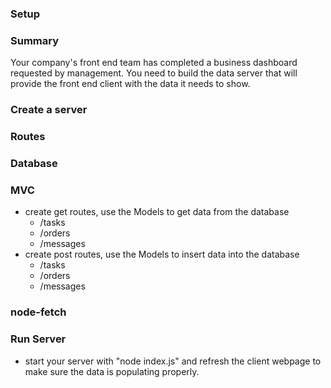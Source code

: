 ### Setup
<!-- * Fork, Clone, npm install, npm start -->


### Summary
Your company's front end team has completed a business dashboard requested by management. You need to build the data server that will provide the front end client with the data it needs to show.

### Create a server
<!-- * npm isntall express -->
<!-- * server/index.js -->
<!-- * listen on port 3001 -->
<!-- * connect to your mlab database -->

### Routes
<!-- * create get routes. -->
<!-- * look at data.csv. read this file and pull the information out of it -->
  <!-- * /dateTime - return the current time -->
  <!-- * /newComments -->
  <!-- * /newTasks -->
  <!-- * /newOrders -->
  <!-- * /tickets -->

### Database
<!-- * use mlab to create a database -->
<!-- * add 3 collections: messages, tasks, orders -->


### MVC
<!-- * create Routes, Models and Controllers -->
<!-- * Look at server/state.js -->
<!-- * create mongoose models that follow the example data -->
* create get routes, use the Models to get data from the database
  * /tasks
  * /orders
  * /messages
* create post routes, use the Models to insert data into the database
  * /tasks 
  * /orders
  * /messages 


### node-fetch
<!-- * The ceo likes to look at pictures of foxes while reading business reports -->
<!-- * install node-fetch -->
<!-- * make a route for /foxes -->
<!-- * make a http get call to https://randomfox.ca/floof/ -->
<!-- * send back the image value -->


### Run Server
* start your server with "node index.js" and refresh the client webpage to make sure the data is populating properly. 





